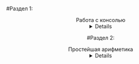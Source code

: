 #Раздел 1:
<center>Работа с консолью </ center>
<details>

1) Вывести на экран текст "Silence is golden".
2) Вывести на экран текущее название дня недели, название месяца и свое имя. Каждое слово должно быть в отдельной строке.
3) Вывести на экран пять строк из нулей, причем количество нулей в каждой строке равно номеру строки.
4) Вывести на экран прямоугольник, заполненный буквами А. Количество строк в прямоугольнике равно 5, количество столбцов равно 8.
5) Вывести на экран букву "W" из символов "*" (звездочка).
6) Вывести на экран результат вычисления 1+2−4.

</details>

#Раздел 2:
<center> Простейшая арифметика </ center>
<details>



</details>

